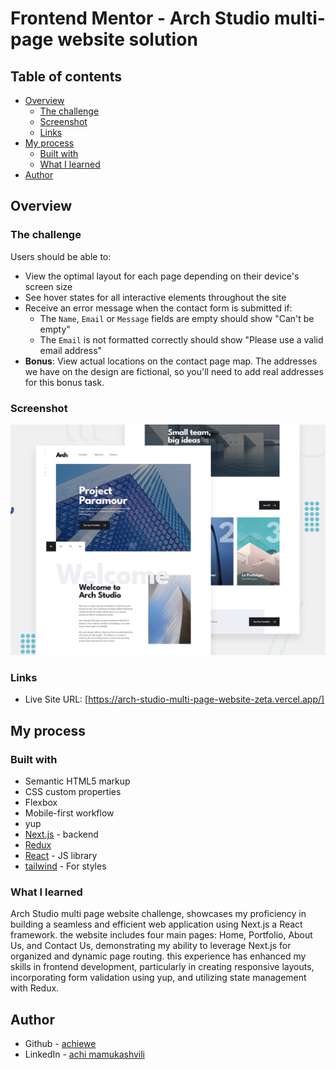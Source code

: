 # Frontend Mentor - Arch Studio multi-page website solution

## Table of contents

- [Overview](#overview)
  - [The challenge](#the-challenge)
  - [Screenshot](#screenshot)
  - [Links](#links)
- [My process](#my-process)
  - [Built with](#built-with)
  - [What I learned](#what-i-learned)
- [Author](#author)

## Overview

### The challenge

Users should be able to:

- View the optimal layout for each page depending on their device's screen size
- See hover states for all interactive elements throughout the site
- Receive an error message when the contact form is submitted if:
  - The `Name`, `Email` or `Message` fields are empty should show "Can't be empty"
  - The `Email` is not formatted correctly should show "Please use a valid email address"
- **Bonus**: View actual locations on the contact page map. The addresses we have on the design are fictional, so you'll need to add real addresses for this bonus task.

### Screenshot

![](./public/assets/preview.jpg)

### Links

- Live Site URL: [https://arch-studio-multi-page-website-zeta.vercel.app/]

## My process

### Built with

- Semantic HTML5 markup
- CSS custom properties
- Flexbox
- Mobile-first workflow
- yup
- [Next.js](https://nextjs.org/) - backend
- [Redux](https://redux.js.org/)
- [React](https://reactjs.org/) - JS library
- [tailwind](https://tailwindcss.com/) - For styles

### What I learned

Arch Studio multi page website challenge, showcases my proficiency in building a seamless and efficient web application using Next.js a React framework. the website includes four main pages: Home, Portfolio, About Us, and Contact Us, demonstrating my ability to leverage Next.js for organized and dynamic page routing. this experience has enhanced my skills in frontend development, particularly in creating responsive layouts, incorporating form validation using yup, and utilizing state management with Redux.

## Author

- Github - [achiewe](https://github.com/achiewe)
- LinkedIn - [achi mamukashvili](https://www.linkedin.com/in/achi-mamukashvili-721928263/)
